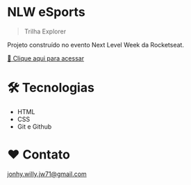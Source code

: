 # NLW eSports

> Trilha Explorer

Projeto construído no evento Next Level Week da Rocketseat.

[ 🔗 Clique aqui para acessar](https://jonhy-willy.github.io/Projeto_Esports_Rocketseat/)

# 🛠 Tecnologias

- HTML
- CSS
- Git e Github

# ❤ Contato

jonhy.willy.jw71@gmail.com

